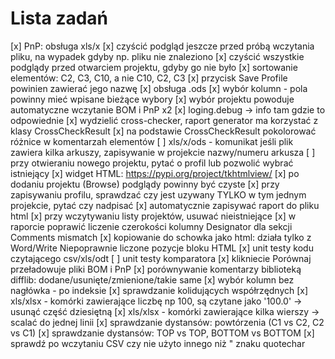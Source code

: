 # Lista zadań

[x] PnP: obsługa xls/x
[x] czyścić podgląd jeszcze przed próbą wczytania pliku, na wypadek gdyby np. pliku nie znaleziono
[x] czyścić wszystkie podglądy przed otwarciem projektu, gdyby go nie było
[x] sortowanie elementów: C2, C3, C10, a nie C10, C2, C3
[x] przycisk Save Profile powinien zawierać jego nazwę
[x] obsługa .ods
[x] wybór kolumn - pola powinny mieć wpisane bieżące wybory
[x] wybór projektu powoduje automatyczne wczytanie BOM i PnP x2
[x] loging.debug -> info tam gdzie to odpowiednie
[x] wydzielić cross-checker, raport generator ma korzystać z klasy CrossCheckResult
[x] na podstawie CrossCheckResult pokolorować różnice w komentarzah elementów
[ ] xls/x/ods - komunikat jeśli plik zawiera kilka arkuszy, zapisywanie w projekcie nazwy/numeru arkusza
[ ] przy otwieraniu nowego projektu, pytać o profil lub pozwolić wybrać istniejący
[x] widget HTML: https://pypi.org/project/tkhtmlview/
[x] po dodaniu projektu (Browse) podglądy powinny być czyste
[x] przy zapisywaniu profilu, sprawdzać czy jest uzywany TYLKO w tym jednym projekcie, pytać czy nadpisać
[x] automatycznie zapisywać raport do pliku html
[x] przy wczytywaniu listy projektów, usuwać nieistniejące
[x] w raporcie poprawić liczenie czerokości kolumny Designator dla sekcji Comments mismatch
[x] kopiowanie do schowka jako html: działa tylko z Word/Write
    Niepoprawnie liczone pozycje bloku HTML
[x] unit testy kodu czytającego csv/xls/odt
[ ] unit testy komparatora
[x] klikniecie Porównaj przeładowuje pliki BOM i PnP
[x] porównywanie komentarzy biblioteką difflib: dodane/usunięte/zmienione/takie same
[x] wybór kolumn bez nagłówka - po indeksie
[x] sprawdzanie kolidujących współrzędnych
[x] xls/xlsx - komórki zawierające liczbę np 100, są czytane jako '100.0' -> usunąć część dziesiętną
[x] xls/xlsx - komórki zawierające kilka wierszy -> scalać do jednej linii
[x] sprawdzanie dystansów: powtórzenia  (C1 vs C2, C2 vs C1)
[x] sprawdzanie dystansów: TOP vs TOP, BOTTOM vs BOTTOM
[x] sprawdź po wczytaniu CSV czy nie użyto innego niż " znaku quotechar

